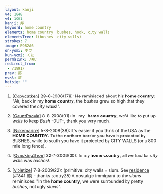 ```yaml
---
layout: kanji
v4: 1848
v6: 1991
kanji: 邦
keyword: home country
elements: home country, bushes, hook, city walls
elementsTree: l(bushes, city walls)
strokes: 7
image: E982A6
on-yomi: ホウ
kun-yomi: くに
permalink: /邦/
redirect_from:
 - /1991/
prev: 郵
next: 那
heisig: ""
---
```


1) [<a href="http://kanji.koohii.com/profile/Copycatken">Copycatken</a>] 28-6-2006(178): He reminisced about his<strong> home country</strong>: &quot;Ah, back in my<strong> home country</strong>, the <em>bushes</em> grew so high that they covered the <em>city walls</em>!&quot;.

2) [<a href="http://kanji.koohii.com/profile/CountPacula">CountPacula</a>] 8-8-2008(91): In -my-<strong> home country</strong>, we&#039;d like to put up <em>walls</em> to keep <em>Bush</em> -OUT-, thank you very much.

3) [<a href="http://kanji.koohii.com/profile/Nukemarine">Nukemarine</a>] 5-8-2008(38): It&#039;s easier if you think of the USA as the<strong> HOME COUNTRY</strong>. To the northern border you have it protected by BUSHES, while to south you have it protected by CITY WALLS (or a 800 mile long fence).

4) [<a href="http://kanji.koohii.com/profile/QuackingShoe">QuackingShoe</a>] 22-7-2008(30): In my<strong> home country</strong>, all we had for <em>city walls</em> was <em>bushes!</em>.

5) [<a href="http://kanji.koohii.com/profile/violetize">violetize</a>] 7-8-2009(22): (primitive: city walls = slum. See <a href="../v4/1841.html">residence</a> (#1841 邸) - thanks scotty28) A nostalgic immigrant to the <em>slums</em> reminisces: &quot;In the <strong>home country</strong>, we were surrounded by pretty <em>bushes</em>, not ugly <em>slums</em>&quot;.

